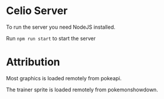 # Celio Server

To run the server you need NodeJS installed. 

Run `npm run start` to start the server

# Attribution 

Most graphics is loaded remotely from pokeapi. 

The trainer sprite is loaded remotely from pokemonshowdown.